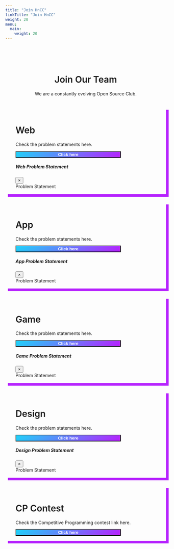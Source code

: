 ```yaml
---
title: "Join HnCC"
linkTitle: "Join HnCC"
weight: 20
menu:
  main:
    weight: 20
---
```

<br><br><br>
<center>
<h1 style="font-weight: 600;">Join Our Team</h1>
We are a constantly evolving Open Source Club.<br><br><br>
</center>

<div class="row">
	<div class="col-sm-1"></div>
	<div class="col-sm-5">
		<div class="card">
			<h1>Web</h1>
			Check the problem statements here.
			<!-- Button trigger modal -->
				<button type="button" class="btn btn-primary" data-toggle="modal" data-target="#exampleModal">
				  Click here
				</button>
				<div class="modal fade" id="exampleModal" tabindex="-1" role="dialog" aria-labelledby="exampleModalLabel" aria-hidden="true">
				  <div class="modal-dialog" role="document">
				    <div class="modal-content">
				      <div class="modal-header">
				        <h5 class="modal-title" id="exampleModalLabel">Web Problem Statement</h5>
				        <button type="button" class="close" data-dismiss="modal" aria-label="Close">
				          <span aria-hidden="true">&times;</span>
				        </button>
				      </div>
				      <div class="modal-body">
				        Problem Statement
				      </div>
				    </div>
				  </div>
				</div>
		</div>
	</div>
	<div class="col-sm-5">
		<div class="card">
			<h1>App</h1>
			Check the problem statements here.
			<!-- Button trigger modal -->
				<button type="button" class="btn btn-primary" data-toggle="modal" data-target="#exampleModal1">
				  Click here
				</button>
				<div class="modal fade" id="exampleModal1" tabindex="-1" role="dialog" aria-labelledby="exampleModalLabel" aria-hidden="true">
				  <div class="modal-dialog" role="document">
				    <div class="modal-content">
				      <div class="modal-header">
				        <h5 class="modal-title" id="exampleModalLabel">App Problem Statement</h5>
				        <button type="button" class="close" data-dismiss="modal" aria-label="Close">
				          <span aria-hidden="true">&times;</span>
				        </button>
				      </div>
				      <div class="modal-body">
				        Problem Statement
				      </div>
				    </div>
				  </div>
				</div>
		</div>
	</div>
	<div class="col-sm-1"></div>
	<div class="col-sm-1"></div>
	<div class="col-sm-5">
		<div class="card">
			<h1>Game</h1>
			Check the problem statements here.
			<!-- Button trigger modal -->
				<button type="button" class="btn btn-primary" data-toggle="modal" data-target="#exampleModal2">
				  Click here
				</button>
				<div class="modal fade" id="exampleModal2" tabindex="-1" role="dialog" aria-labelledby="exampleModalLabel" aria-hidden="true">
				  <div class="modal-dialog" role="document">
				    <div class="modal-content">
				      <div class="modal-header">
				        <h5 class="modal-title" id="exampleModalLabel">Game Problem Statement</h5>
				        <button type="button" class="close" data-dismiss="modal" aria-label="Close">
				          <span aria-hidden="true">&times;</span>
				        </button>
				      </div>
				      <div class="modal-body">
				        Problem Statement
				      </div>
				    </div>
				  </div>
				</div>
		</div>
	</div>
	<div class="col-sm-5">
		<div class="card">
			<h1>Design</h1>
			Check the problem statements here.
			<!-- Button trigger modal -->
				<button type="button" class="btn btn-primary" data-toggle="modal" data-target="#exampleModal3">
				  Click here
				</button>
				<div class="modal fade" id="exampleModal3" tabindex="-1" role="dialog" aria-labelledby="exampleModalLabel" aria-hidden="true">
				  <div class="modal-dialog" role="document">
				    <div class="modal-content">
				      <div class="modal-header">
				        <h5 class="modal-title" id="exampleModalLabel">Design Problem Statement</h5>
				        <button type="button" class="close" data-dismiss="modal" aria-label="Close">
				          <span aria-hidden="true">&times;</span>
				        </button>
				      </div>
				      <div class="modal-body">
				        Problem Statement
				      </div>
				    </div>
				  </div>
				</div>
		</div>
	</div>
	<div class="col-sm-3"></div>
	<div class="col-sm-6">
		<div class="card">
			<h1>CP Contest</h1>
			Check the Competitive Programming contest link here.
			<!-- Button trigger modal -->
				<button type="button" class="btn btn-primary">
				  Click here
				</button>
		</div>
	</div>
	<div class="col-sm-3"></div>


</div><br><br>

<style type="text/css">
	.card{
		padding: 1rem 2rem 1rem;
		margin-bottom: 1.5rem;
		box-shadow: .5rem .5rem 0rem #B621FE;		
	}

	/*

	.card:hover{
		transform: translate(-.6rem,-.6rem);
		box-shadow: .8rem .8rem 0rem #B621FE;
		transition: .5s;				
	}

	*/
	h1{
		font-weight: 600;
	}

	.btn{
		margin-top: .8rem;
		background: none;
		color: white;
		font-weight: 600;
		background-color: #1dd1a1;
		background-image: linear-gradient(315deg, #B621FE, #1FD1F9);
		width: 75%;

	}

	.btn:hover{
		background-image: linear-gradient(315deg,#1FD1F9 , #B621FE);
		color:white;
		transition: .5s;
	}

</style>